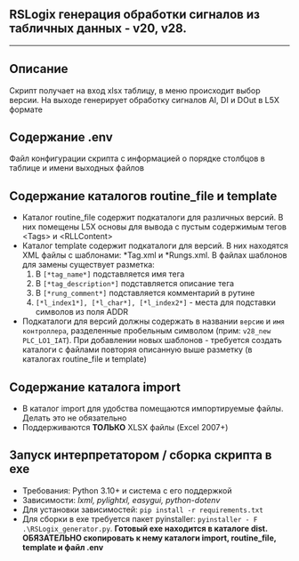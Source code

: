 ## RSLogix генерация обработки сигналов из табличных данных - v20, v28.

---

## **Описание**
Скрипт получает на вход xlsx таблицу, в меню происходит выбор версии. На выходе генерирует обработку сигналов AI, DI и DOut в L5X формате

## **Содержание .env**
Файл конфигурации скрипта с информацией о порядке столбцов в таблице и имени выходных файлов

## **Содержание каталогов routine_file и template**
- Каталог routine_file содержит подкаталоги для различных версий. В них помещены L5X основы для вывода с пустым содержимым тегов \<Tags> и \<RLLContent>
- Каталог template содержит подкаталоги для версий. В них находятся XML файлы с шаблонами: *Tag.xml и *Rungs.xml. В файлах шаблонов для замены существует разметка:
  1. В `[*tag_name*]` подставляется имя тега
  2. В `[*tag_description*]` подставляется описание тега
  3. В `[*rung_comment*]` подставляется комментарий в рутине
  4. `[*l_index1*], [*l_char*], [*l_index2*]` - места для подставки символов из поля ADDR
- Подкаталоги для версий должны содержать в названии `версию` и `имя контроллера`, разделенные пробельным символом (прим: `v28_new PLC_LO1_IAT`). При добавлении новых шаблонов - требуется создать каталоги с файлами повторяя описанную выше разметку (в каталогах routine_file и template)

## **Содержание каталога import**
- В каталог import для удобства помещаются импортируемые файлы. Делать это не обязательно
- Поддерживаются **ТОЛЬКО** XLSX файлы (Excel 2007+)

## **Запуск интерпретатором / сборка скрипта в exe** 
- Требования: Python 3.10+ и система с его поддержкой
- Зависимости: *lxml, pylightxl, easygui, python-dotenv*
- Для установки зависимостей: ```pip install -r requirements.txt```
- Для сборки в exe требуется пакет pyinstaller: ```pyinstaller - F .\RSLogix_generator.py```. **Готовый exe находится в каталоге dist. ОБЯЗАТЕЛЬНО скопировать к нему каталоги import, routine_file, template и файл .env**
